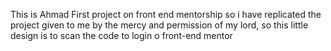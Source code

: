 This is Ahmad First project on front end mentorship
so i have replicated the project given to me by the mercy and permission of my lord, so this little design is to scan the code to login o front-end mentor
